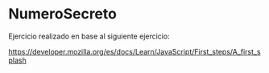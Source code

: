 # NumeroSecreto
Ejercicio realizado en base al siguiente ejercicio:

https://developer.mozilla.org/es/docs/Learn/JavaScript/First_steps/A_first_splash
